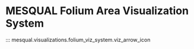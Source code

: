 # MESQUAL Folium Area Visualization System

::: mesqual.visualizations.folium_viz_system.viz_arrow_icon